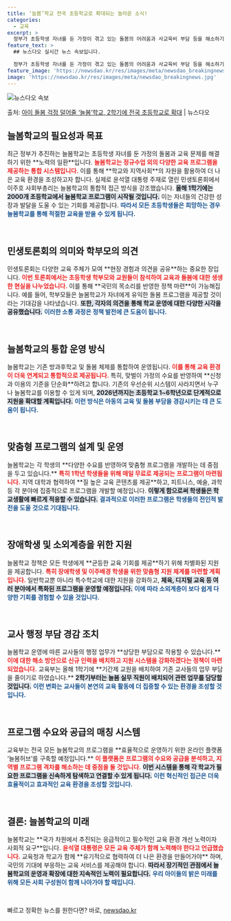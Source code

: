 ```yaml
---
title: ‘늘봄’학교 전국 초등학교로 확대되는 놀라운 소식!
categories:
  - 교육
excerpt: >
  정부가 초등학생 자녀를 둔 가정이 겪고 있는 돌봄의 어려움과 사교육비 부담 등을 해소하기 위해 올해 전국 모…
feature_text: >
  ## 뉴스다오 실시간 뉴스 속보입니다.

  정부가 초등학생 자녀를 둔 가정이 겪고 있는 돌봄의 어려움과 사교육비 부담 등을 해소하기 위해 올해 전국 모…
feature_image: 'https://newsdao.kr/res/images/meta/newsdao_breakingnews.jpg'
image: 'https://newsdao.kr/res/images/meta/newsdao_breakingnews.jpg'
---
```


![뉴스다오 속보](https://newsdao.kr/res/images/meta/newsdao_breakingnews.jpg)

<p>출처: <a href="https://newsdao.kr/3112" rel="dofollow">아이 돌봄 걱정 덜어줄 ‘늘봄’학교, 2학기에 전국 초등학교로 확대</a> | 뉴스다오</p>

<h2 data-ke-size="size26">늘봄학교의 필요성과 목표</h2>
<p data-ke-size="size16">최근 정부가 추진하는 늘봄학교는 초등학생 자녀를 둔 가정의 돌봄과 교육 문제를 해결하기 위한 **노력의 일환**입니다. <b><span style="color: #ee2323;">늘봄학교는 정규수업 외의 다양한 교육 프로그램을 제공하는 통합 시스템입니다.</span></b> 이를 통해 **학교와 지역사회**의 자원을 활용하여 더 나은 교육 환경을 조성하고자 합니다. 실제로 윤석열 대통령 주재로 열린 민생토론회에서 이주호 사회부총리는 늘봄학교의 통합적 접근 방식을 강조했습니다. <b><span style="background-color: #21538527;">올해 1학기에는 2000개 초등학교에서 늘봄학교 프로그램이 시작될 것입니다.</span></b> 이는 자녀들의 건강한 성장과 발달을 도울 수 있는 기회를 제공합니다. <b><span style="color: #1a5490;">따라서 모든 초등학생들은 희망하는 경우 늘봄학교를 통해 적절한 교육을 받을 수 있게 됩니다.</span></b></p>

<p data-ke-size="size16">&nbsp;</p>

<h2 data-ke-size="size26">민생토론회의 의미와 학부모의 의견</h2>
<p data-ke-size="size16">민생토론회는 다양한 교육 주체가 모여 **현장 경험과 의견을 공유**하는 중요한 장입니다. <b><span style="color: #ee2323;">이번 토론회에서는 초등학생 학부모와 교원들이 참석하여 교육과 돌봄에 대한 생생한 현실을 나누었습니다.</span></b> 이를 통해 **국민의 목소리를 반영한 정책 마련**이 가능해집니다. 예를 들어, 학부모들은 늘봄학교가 자녀에게 유익한 돌봄 프로그램을 제공할 것이라는 기대감을 나타냈습니다. <b><span style="background-color: #21538527;">또한, 각자의 의견을 통해 학교 운영에 대한 다양한 시각을 공유했습니다.</span></b> <b><span style="color: #1a5490;">이러한 소통 과정은 정책 발전에 큰 도움이 됩니다.</span></b></p>

<p data-ke-size="size16">&nbsp;</p>

<h2 data-ke-size="size26">늘봄학교의 통합 운영 방식</h2>
<p data-ke-size="size16">늘봄학교는 기존 방과후학교 및 돌봄 체제를 통합하여 운영됩니다. <b><span style="color: #ee2323;">이를 통해 교육 환경이 더욱 연계되고 통합적으로 제공됩니다.</span></b> 특히, 맞벌이 가정의 수요를 반영하여 **신청과 이용의 기준을 단순화**하려고 합니다. 기존의 우선순위 시스템이 사라지면서 누구나 늘봄학교를 이용할 수 있게 되며, <b><span style="background-color: #21538527;">2026년까지는 초등학교 1~6학년으로 단계적으로 지원을 확대할 계획입니다.</span></b> <b><span style="color: #1a5490;">이런 방식은 아동의 교육 및 돌봄 부담을 경감시키는 데 큰 도움이 됩니다.</span></b></p>

<p data-ke-size="size16">&nbsp;</p>

<h2 data-ke-size="size26">맞춤형 프로그램의 설계 및 운영</h2>
<p data-ke-size="size16">늘봄학교는 각 학생의 **다양한 수요를 반영하여 맞춤형 프로그램을 개발하는 데 중점을 두고 있습니다.** <b><span style="color: #ee2323;">특히 1학년 학생들을 위해 매일 무료로 제공되는 프로그램이 마련됩니다.</span></b> 지역 대학과 협력하여 **질 높은 교육 콘텐츠를 제공**하고, 피트니스, 예술, 과학 등 각 분야에 집중적으로 프로그램을 개발할 예정입니다. <b><span style="background-color: #21538527;">이렇게 함으로써 학생들은 학교생활에 빠르게 적응할 수 있습니다.</span></b> <b><span style="color: #1a5490;">결과적으로 이러한 프로그램은 학생들의 전인적 발전을 도울 것으로 기대됩니다.</span></b></p>

<p data-ke-size="size16">&nbsp;</p>

<h2 data-ke-size="size26">장애학생 및 소외계층을 위한 지원</h2>
<p data-ke-size="size16">늘봄학교 정책은 모든 학생에게 **균등한 교육 기회를 제공**하기 위해 차별화된 지원을 제공합니다. <b><span style="color: #ee2323;">특히 장애학생 및 이주배경 학생을 위한 맞춤형 지원 체계를 마련할 계획입니다.</span></b> 일반학교뿐 아니라 특수학교에 대한 지원을 강화하고, <b><span style="background-color: #21538527;">체육, 디지털 교육 등 여러 분야에서 특화된 프로그램을 운영할 예정입니다.</span></b> <b><span style="color: #1a5490;">이에 따라 소외계층이 보다 쉽게 다양한 기회를 경험할 수 있을 것입니다.</span></b></p>

<p data-ke-size="size16">&nbsp;</p>

<h2 data-ke-size="size26">교사 행정 부담 경감 조치</h2>
<p data-ke-size="size16">늘봄학교 운영에 따른 교사들의 행정 업무가 **상당한 부담으로 작용할 수 있습니다.** <b><span style="color: #ee2323;">이에 대한 해소 방안으로 신규 인력을 배치하고 지원 시스템을 강화하겠다는 정책이 마련되었습니다.</span></b> 교육부는 올해 1학기에 **기간제 교원을 배치하여 기존 교사들의 업무 부담을 줄이기로 하였습니다.** <b><span style="background-color: #21538527;">2학기부터는 늘봄 실무 직원이 배치되어 관련 업무를 담당할 것입니다.</span></b> <b><span style="color: #1a5490;">이런 변화는 교사들이 본연의 교육 활동에 더 집중할 수 있는 환경을 조성할 것입니다.</span></b></p>

<p data-ke-size="size16">&nbsp;</p>

<h2 data-ke-size="size26">프로그램 수요와 공급의 매칭 시스템</h2>
<p data-ke-size="size16">교육부는 전국 모든 늘봄학교의 프로그램을 **효율적으로 운영하기 위한 온라인 플랫폼 ‘늘봄허브’를 구축할 예정입니다.** <b><span style="color: #ee2323;">이 플랫폼은 프로그램의 수요와 공급을 분석하고, 지역별 프로그램 격차를 해소하는 데 중점을 둘 것입니다.</span></b> <b><span style="background-color: #21538527;">이번 시스템을 통해 각 학교가 필요한 프로그램을 신속하게 탐색하고 연결할 수 있게 됩니다.</span></b> <b><span style="color: #1a5490;">이런 혁신적인 접근은 더욱 효율적이고 효과적인 교육 환경을 조성할 것입니다.</span></b></p>

<p data-ke-size="size16">&nbsp;</p>

<h2 data-ke-size="size26">결론: 늘봄학교의 미래</h2>
<p data-ke-size="size16">늘봄학교는 **국가 차원에서 추진되는 응급적이고 필수적인 교육 환경 개선 노력이자 사회적 요구**입니다. <b><span style="color: #ee2323;">윤석열 대통령은 모든 교육 주체가 함께 노력해야 한다고 언급했습니다.</span></b> 교육청과 학교가 함께 **유기적으로 협력하여 더 나은 환경을 만들어가야** 하며, 국민의 기대에 부응하는 교육 서비스를 제공해야 합니다. <b><span style="background-color: #21538527;">따라서 장기적인 관점에서 늘봄학교의 운영과 확장에 대한 지속적인 노력이 필요합니다.</span></b> <b><span style="color: #1a5490;">우리 아이들의 밝은 미래를 위해 모든 사회 구성원이 함께 나아가야 할 때입니다.</span></b></p>

<p data-ke-size="size16">&nbsp;</p> 

빠르고 정확한 뉴스를 원한다면? 바로, <a href="https://newsdao.kr" rel="dofollow">newsdao.kr</a>


